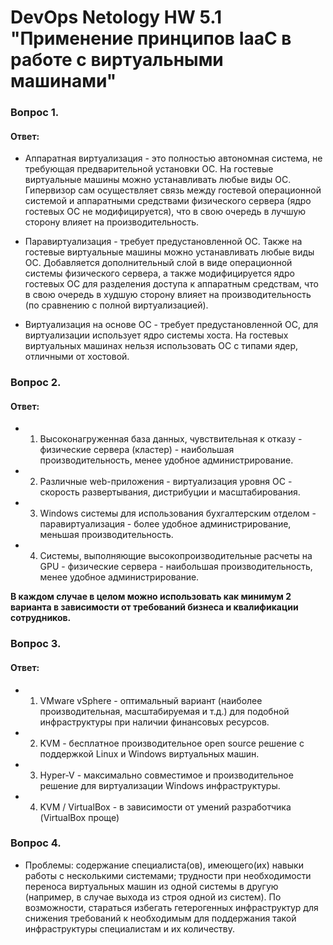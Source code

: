 ﻿# DevOps Netology HW 5.1 "Применение принципов IaaC в работе с виртуальными машинами"

### Вопрос 1. 
#### Ответ:
* Аппаратная виртуализация - это полностью автономная система, не требующая предварительной установки ОС. На гостевые виртуальные машины можно устанавливать любые виды ОС. 
Гипервизор сам осуществляет связь между гостевой операционной системой и аппаратными средствами физического сервера (ядро гостевых ОС не модифицируется), 
что в свою очередь в лучшую сторону влияет на производительность. <br>

* Паравиртуализация - требует предустановленной ОС. Также на гостевые виртуальные машины можно устанавливать любые виды ОС. 
Добавляется дополнительный слой в виде операционной системы физического сервера, а также модифицируется ядро гостевых ОС для разделения доступа к аппаратным средствам, 
что в свою очередь в худшую сторону влияет на производительность (по сравнению с полной виртуализацией).<br>

* Виртуализация на основе ОС - требует предустановленной ОС, для виртуализации использует ядро системы хоста. На гостевых виртуальных машинах нельзя использовать ОС с типами ядер, отличными от хостовой.<br>

### Вопрос 2.
#### Ответ:
* 1. Высоконагруженная база данных, чувствительная к отказу - физические сервера (кластер) - наибольшая производительность, менее удобное администрирование.
* 2. Различные web-приложения - виртуализация уровня ОС - скорость развертывания, дистрибуции и масштабирования.
* 3. Windows системы для использования бухгалтерским отделом - паравиртуализация - более удобное администрирование, меньшая производительность.
* 4. Системы, выполняющие высокопроизводительные расчеты на GPU - физические сервера - наибольшая производительность, менее удобное администрирование.

<b> В каждом случае в целом можно использовать как минимум 2 варианта в зависимости от требований бизнеса и квалификации сотрудников.</b>

### Вопрос 3.
#### Ответ:
* 1. VMware vSphere - оптимальный вариант (наиболее производительная, масштабируемая и т.д.) для подобной инфраструктуры при наличии финансовых ресурсов.
* 2. KVM - бесплатное производительное open source решение с поддержкой Linux и Windows виртуальных машин.
* 3. Hyper-V - максимально совместимое и производительное решение для виртуализации Windows инфраструктуры.
* 4. KVM / VirtualBox - в зависимости от умений разработчика (VirtualBox проще)

### Вопрос 4.

* Проблемы: содержание специалиста(ов), имеющего(их) навыки работы с несколькими системами; трудности при необходимости переноса виртуальных машин из одной системы в другую 
(например, в случае выхода из строя одной из систем). По возможности, стараться избегать гетерогенных инфраструктур для снижения требований к необходимым для поддержания 
такой инфраструктуры специалистам и их количеству.